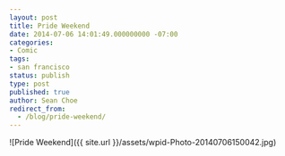 ```yaml
---
layout: post
title: Pride Weekend
date: 2014-07-06 14:01:49.000000000 -07:00
categories:
- Comic
tags:
- san francisco
status: publish
type: post
published: true
author: Sean Choe
redirect_from:
  - /blog/pride-weekend/
---
```

![Pride Weekend]({{ site.url }}/assets/wpid-Photo-20140706150042.jpg)
